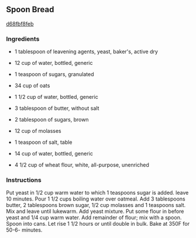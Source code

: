## Spoon Bread

[d68fbf8feb](http://www.food.com/recipe/spoon-bread-434989)

### Ingredients

 - 1 tablespoon of leavening agents, yeast, baker's, active dry

 - 12 cup of water, bottled, generic

 - 1 teaspoon of sugars, granulated

 - 34 cup of oats

 - 1 1/2 cup of water, bottled, generic

 - 3 tablespoon of butter, without salt

 - 2 tablespoon of sugars, brown

 - 12 cup of molasses

 - 1 teaspoon of salt, table

 - 14 cup of water, bottled, generic

 - 4 1/2 cup of wheat flour, white, all-purpose, unenriched

### Instructions

Put yeast in 1/2 cup warm water to which 1 teaspoons sugar is added. leave 10 minutes. Pour 1 1/2 cups boiling water over oatmeal. Add 3 tablespoons butter, 2 tablespoons brown sugar, 1/2 cup molasses and 1 teaspoons salt. Mix and leave until lukewarm. Add yeast mixture. Put some flour in before yeast and 1/4 cup warm water. Add remainder of flour; mix with a spoon. Spoon into cans. Let rise 1 1/2 hours or until double in bulk. Bake at 350F for 50-6- minutes.